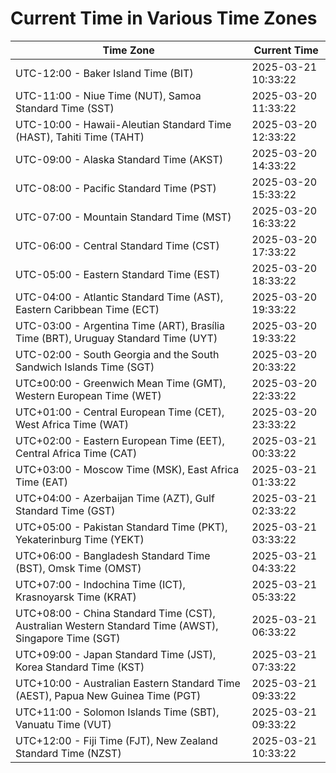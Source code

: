 # Current Time in Various Time Zones

| Time Zone | Current Time |
|-----------|--------------|
| UTC-12:00 - Baker Island Time (BIT) | 2025-03-21 10:33:22 |
| UTC-11:00 - Niue Time (NUT), Samoa Standard Time (SST) | 2025-03-20 11:33:22 |
| UTC-10:00 - Hawaii-Aleutian Standard Time (HAST), Tahiti Time (TAHT) | 2025-03-20 12:33:22 |
| UTC-09:00 - Alaska Standard Time (AKST) | 2025-03-20 14:33:22 |
| UTC-08:00 - Pacific Standard Time (PST) | 2025-03-20 15:33:22 |
| UTC-07:00 - Mountain Standard Time (MST) | 2025-03-20 16:33:22 |
| UTC-06:00 - Central Standard Time (CST) | 2025-03-20 17:33:22 |
| UTC-05:00 - Eastern Standard Time (EST) | 2025-03-20 18:33:22 |
| UTC-04:00 - Atlantic Standard Time (AST), Eastern Caribbean Time (ECT) | 2025-03-20 19:33:22 |
| UTC-03:00 - Argentina Time (ART), Brasília Time (BRT), Uruguay Standard Time (UYT) | 2025-03-20 19:33:22 |
| UTC-02:00 - South Georgia and the South Sandwich Islands Time (SGT) | 2025-03-20 20:33:22 |
| UTC±00:00 - Greenwich Mean Time (GMT), Western European Time (WET) | 2025-03-20 22:33:22 |
| UTC+01:00 - Central European Time (CET), West Africa Time (WAT) | 2025-03-20 23:33:22 |
| UTC+02:00 - Eastern European Time (EET), Central Africa Time (CAT) | 2025-03-21 00:33:22 |
| UTC+03:00 - Moscow Time (MSK), East Africa Time (EAT) | 2025-03-21 01:33:22 |
| UTC+04:00 - Azerbaijan Time (AZT), Gulf Standard Time (GST) | 2025-03-21 02:33:22 |
| UTC+05:00 - Pakistan Standard Time (PKT), Yekaterinburg Time (YEKT) | 2025-03-21 03:33:22 |
| UTC+06:00 - Bangladesh Standard Time (BST), Omsk Time (OMST) | 2025-03-21 04:33:22 |
| UTC+07:00 - Indochina Time (ICT), Krasnoyarsk Time (KRAT) | 2025-03-21 05:33:22 |
| UTC+08:00 - China Standard Time (CST), Australian Western Standard Time (AWST), Singapore Time (SGT) | 2025-03-21 06:33:22 |
| UTC+09:00 - Japan Standard Time (JST), Korea Standard Time (KST) | 2025-03-21 07:33:22 |
| UTC+10:00 - Australian Eastern Standard Time (AEST), Papua New Guinea Time (PGT) | 2025-03-21 09:33:22 |
| UTC+11:00 - Solomon Islands Time (SBT), Vanuatu Time (VUT) | 2025-03-21 09:33:22 |
| UTC+12:00 - Fiji Time (FJT), New Zealand Standard Time (NZST) | 2025-03-21 10:33:22 |

